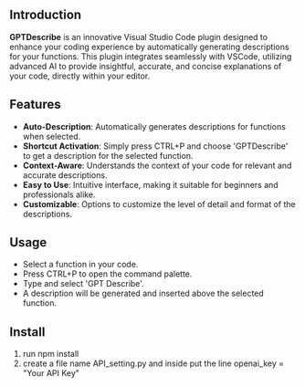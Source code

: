 ## Introduction

**GPTDescribe** is an innovative Visual Studio Code plugin designed to enhance your coding experience by automatically generating descriptions for your functions. This plugin integrates seamlessly with VSCode, utilizing advanced AI to provide insightful, accurate, and concise explanations of your code, directly within your editor.

## Features

- **Auto-Description**: Automatically generates descriptions for functions when selected.
- **Shortcut Activation**: Simply press CTRL+P and choose 'GPTDescribe' to get a description for the selected function.
- **Context-Aware**: Understands the context of your code for relevant and accurate descriptions.
- **Easy to Use**: Intuitive interface, making it suitable for beginners and professionals alike.
- **Customizable**: Options to customize the level of detail and format of the descriptions.

## Usage

- Select a function in your code.
- Press CTRL+P to open the command palette.
- Type and select 'GPT Describe'.
- A description will be generated and inserted above the selected function.

## Install
1. run npm install
2. create a file name API_setting.py and inside put the line
   openai_key = "Your API Key"
